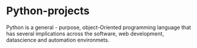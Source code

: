 # Python-projects
Python  is a general - purpose, object-Oriented programming language that has several implications across the software, web development, datascience and automation environmets.
